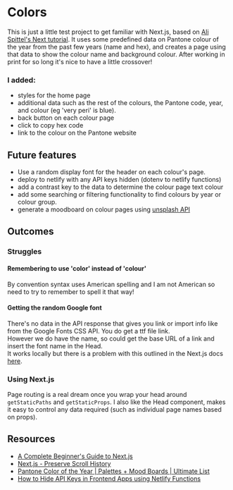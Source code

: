 # Colors
This is just a little test project to get familiar with Next.js, based on [Ali Spittel's Next tutorial](https://welearncode.com/beginners-guide-nextjs/). It uses some predefined data on Pantone colour of the year from the past few years (name and hex), and creates a page using that data to show the colour name and background colour. After working in print for so long it's nice to have a little crossover!  

### I added:
- styles for the home page 
- additional data such as the rest of the colours, the Pantone code, year, and colour (eg 'very peri' is blue).
- back button on each colour page
- click to copy hex code
- link to the colour on the Pantone website

## Future features

- Use a random display font for the header on each colour's page. 
- deploy to netlify with any API keys hidden (dotenv to netlify functions)
- add a contrast key to the data to determine the colour page text colour 
- add some searching or filtering functionality to find colours by year or colour group. 
- generate a moodboard on colour pages using [unsplash API](https://unsplash.com/developers)  
<!-- - look into making my own API from the (modified - no copyright infringment!) data with node & express.  -->

## Outcomes

### Struggles

#### Remembering to use 'color' instead of 'colour'
By convention syntax uses American spelling and I am not American so need to try to remember to spell it that way!

#### Getting the random Google font

There's no data in the API response that gives you link or import info like from the Google Fonts CSS API. You do get a ttf file link.  
However we do have the name, so could get the base URL of a link and insert the font name in the Head.  
It works locally but there is a problem with this outlined in the Next.js docs [here](https://nextjs.org/docs/messages/no-stylesheets-in-head-component).

### Using Next.js

Page routing is a real dream once you wrap your head around `getStaticPaths` and `getStaticProps`. I also like the Head component, makes it easy to control any data required (such as individual page names based on props).  

## Resources

- [A Complete Beginner's Guide to Next.js](https://welearncode.com/beginners-guide-nextjs/)
- [Next.js - Preserve Scroll History](https://jak-ch-ll.medium.com/next-js-preserve-scroll-history-334cf699802a)
- [Pantone Color of the Year | Palettes + Mood Boards | Ultimate List](https://buoyantdesignstudio.com/brand-strategy-design/pantone-color-of-the-year-palettes-mood-boards-ultimate-list/)
- [How to Hide API Keys in Frontend Apps using Netlify Functions](https://www.freecodecamp.org/news/hide-api-keys-in-frontend-apps-using-netlify-functions/)

